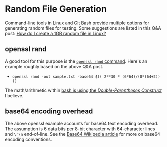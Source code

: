 # Random File Generation

Command-line tools in Linux and Git Bash provide multiple options for generating random files for testing.
Some suggestions are listed in this Q&A post: [How do I create a 1GB random file in Linux?][1]

## openssl rand

A good tool for this purpose is the [`openssl rand` command][2]. 
Here's an example roughly based on the above Q&A post.

* `openssl rand -out sample.txt -base64 $(( 2**30 * (6*64)/(8*(64+2)) ))`

The math/arithmetic within [bash is using the *Double-Parentheses Construct*][4] I believe.

## base64 encoding overhead

The above openssl example accounts for base64 text encoding overhead.
The assumption is 6 data bits per 8-bit character with 64-character lines and `\r\n` end-of-line.
See the [Base64 Wikipedia article][3] for more on base64 encoding conventions.

[1]: https://superuser.com/questions/470949/how-do-i-create-a-1gb-random-file-in-linux
[2]: https://www.openssl.org/docs/manmaster/man1/openssl-rand.html
[3]: https://en.wikipedia.org/wiki/Base64
[4]: https://tldp.org/LDP/abs/html/dblparens.html
